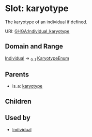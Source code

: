 
# Slot: karyotype


The karyotype of an individual if defined.

URI: [GHGA:Individual_karyotype](https://w3id.org/GHGA/Individual_karyotype)


## Domain and Range

[Individual](Individual.md) &#8594;  <sub>0..1</sub> [KaryotypeEnum](KaryotypeEnum.md)

## Parents

 *  is_a: [karyotype](karyotype.md)

## Children


## Used by

 * [Individual](Individual.md)
